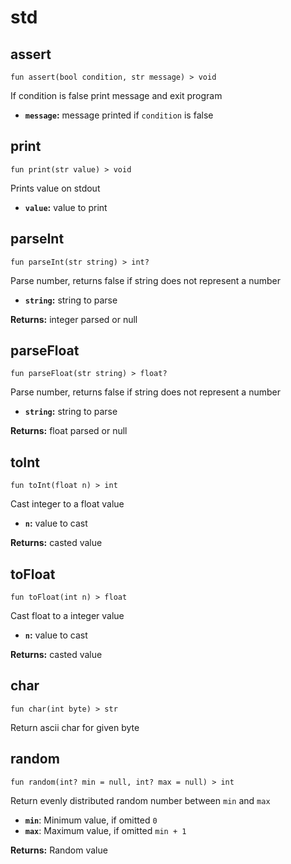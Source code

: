 # std

## assert
```buzz
fun assert(bool condition, str message) > void 
```
If condition is false print message and exit program
- **`message`:** message printed if `condition` is false

## print
```buzz
fun print(str value) > void 
```
Prints value on stdout
- **`value`:** value to print

## parseInt
```buzz
fun parseInt(str string) > int? 
```
Parse number, returns false if string does not represent a number
- **`string`:** string to parse


**Returns:**  integer parsed or null
## parseFloat
```buzz
fun parseFloat(str string) > float? 
```
Parse number, returns false if string does not represent a number
- **`string`:** string to parse


**Returns:**  float parsed or null
## toInt
```buzz
fun toInt(float n) > int 
```
Cast integer to a float value
- **`n`:** value to cast


**Returns:**  casted value
## toFloat
```buzz
fun toFloat(int n) > float 
```
Cast float to a integer value
- **`n`:** value to cast


**Returns:**  casted value
## char
```buzz
fun char(int byte) > str 
```
Return ascii char for given byte

## random
```buzz
fun random(int? min = null, int? max = null) > int
```
Return evenly distributed random number between `min` and `max`
- **`min`**: Minimum value, if omitted `0`
- **`max`**: Maximum value, if omitted `min + 1`

**Returns:** Random value